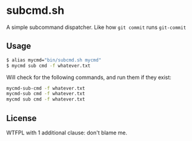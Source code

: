 # subcmd.sh

A simple subcommand dispatcher. Like how `git commit` runs `git-commit`

## Usage

```bash
$ alias mycmd="bin/subcmd.sh mycmd"
$ mycmd sub cmd -f whatever.txt
```

Will check for the following commands, and run them if they exist:

```bash
mycmd-sub-cmd -f whatever.txt
mycmd-sub cmd -f whatever.txt
mycmd sub cmd -f whatever.txt
```

## License

WTFPL with 1 additional clause: don't blame me.

